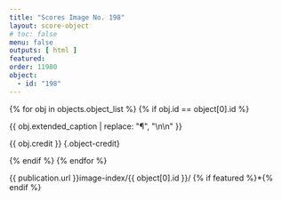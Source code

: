 ```yaml
---
title: "Scores Image No. 198"
layout: score-object
# toc: false
menu: false
outputs: [ html ]
featured: 
order: 11980
object:
  - id: "198"
---
```


{% for obj in objects.object_list %}
{% if obj.id == object[0].id %}

{{ obj.extended_caption | replace: "¶", "\n\n" }}

{{ obj.credit }} {.object-credit}

{% endif %}
{% endfor %}

<div class="object-credit object-url is-print-only">

{{ publication.url }}image-index/{{ object[0].id }}/ {% if featured %}*{% endif %}

</div>
